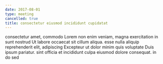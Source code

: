 ```yaml
---
date: 2017-08-01
type: meeting
cancelled: true
title: consectetur eiusmod incididunt cupidatat
---
```

consectetur amet, commodo Lorem non enim veniam, magna exercitation in sunt nostrud Ut labore occaecat sit cillum aliqua. esse nulla aliquip reprehenderit elit, adipiscing Excepteur ut dolor minim quis voluptate Duis ipsum pariatur. sint officia et incididunt culpa eiusmod dolore consequat. in do sed